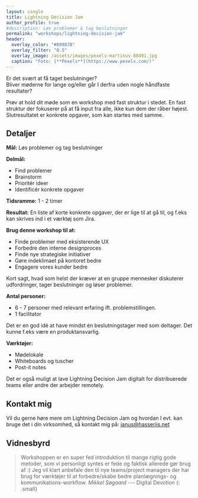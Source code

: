 ```yaml
---
layout: single
title: Lightning Decision Jam
author_profile: true
#description: Løs problemer & tag beslutninger
permalink: "workshops/lightning-decision-jam"
header:
  overlay_color: "#899878"
  overlay_filter: "0.5"
  overlay_image: /assets/images/pexels-martinus-88491.jpg
  caption: "Foto: [**Pexels**](https://www.pexels.com/)"
---
```


Er det svært at få taget beslutninger? <br />
Bliver møderne for lange og/eller går I derfra uden nogle håndfaste resultater?

Prøv at hold dit møde som en workshop med fast struktur i stedet.
En fast struktur der fokuserer på at få input fra alle, ikke kun dem der råber højest.
Slutresultatet er konkrete opgaver, som kan startes med samme.

## Detaljer

**Mål:** Løs problemer og tag beslutninger

**Delmål:**

- Find problemer
- Brainstorm
- Prioritér ideer
- Identificér konkrete opgaver

**Tidsramme:** 1 - 2 timer

**Resultat:** En liste af korte konkrete opgaver, der er lige til at gå til, og f.eks kan skrives ind i et værktøj som Jira.

**Brug denne workshop til at:**

- Finde problemer med eksisterende UX
- Forbedre den interne designproces
- Finde nye strategiske initiativer
- Gøre indeklimaet på kontoret bedre
- Engagere vores kunder bedre

Kort sagt, hvad som helst der kræver at en gruppe mennesker diskuterer udfordringer, tager beslutninger og løser problemer.

**Antal personer:**

- 6 - 7 personer med relevant erfaring ift. problemstillingen.
- 1 facilitator

Det er en god idé at have mindst én beslutningstager med som deltager. Det kunne f.eks være en produktansvarlig.

**Værktøjer:**

- Mødelokale
- Whiteboards og tuscher
- Post-it notes

Det er også muligt at lave Lightning Decision Jam digitalt for distribuerede teams eller andre der arbejder remotely.

## Kontakt mig

Vil du gerne høre mere om Lightning Decision Jam og hvordan I evt. kan bruge det i din virksomhed, så kontakt mig på: <a href="mailto:janus@hasseriis.net">janus@hasseriis.net</a>

## Vidnesbyrd

> Workshoppen er en super fed introduktion til mange rigtig gode metoder, som vi personligt syntes er fede og faktisk allerede gør brug af :)
> Jeg vil klart anbefale den til nye teams/project managers der har brug for værktøjer til at forbedre/skabe bedre planlægnings- og kommunikations-workflow.
> <cite>Mikkel Søgaard</cite> --- Digital Devotion
> {: .small}
